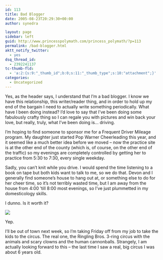 ```yaml
---
id: 113
title: Bad Blogger
date: 2005-08-23T20:29:30+00:00
author: synedra

layout: page
sidebar: left
guid: http://www.princesspolymath.com/princess_polymath/?p=113
permalink: /bad-blogger.html
aktt_notify_twitter:
  - yes
dsq_thread_id:
  - 2392241137
tc-thumb-fld:
  - 'a:2:{s:9:"_thumb_id";b:0;s:11:"_thumb_type";s:10:"attachment";}'
categories:
  - Uncategorized
---
```

Yes, as the header says, I understand that I&#8217;m a bad blogger. I know we have this relationship, this writer/reader thing, and in order to hold up my end of the bargain I need to actually write something periodically. What have I been doing instead? I&#8217;d love to say that I&#8217;ve been doing some fabulously crafty thing so I can regale you with pictures and win back your love, but really, truly, what I&#8217;ve been doing is&#8230; driving.
  
I&#8217;m hoping to find someone to sponsor me for a Frequent Driver Mileage program. My daughter just started Pop Warner Cheerleading this year, and it seemed like a much better idea before we moved &#8211; now the practice site is at the other end of the county (which is, of course, on the other end of the traffic) so my evenings are completely controlled by getting her to practice from 5:30 to 7:30, every single weekday.
  
Sadly, you can&#8217;t knit while you drive. I would spend the time listening to a book on tape but both kids want to talk to me, so we do that. Devon and I generally find someone&#8217;s house to hang out at, or something else to do for her cheer time, so it&#8217;s not terribly wasted time, but I am away from the house from 4:00 &#8217;till 8:00 most evenings, so I&#8217;ve just plummetted in my domesticology skills.
  
I dunno. Is it worth it?
  
![](http://www.perlgoddess.com/blog/images/v_cheer.JPG)
  
Yep.
  
I&#8217;ll be out of town next week, so I&#8217;m taking Friday off from my job to take the kids to the circus. The real one, the Ringling Bros. 3-ring circus with the animals and scary clowns and the human cannonballs. Strangely, I am actually looking forward to this &#8211; the last time I saw a real, big circus I was about 6 years old.